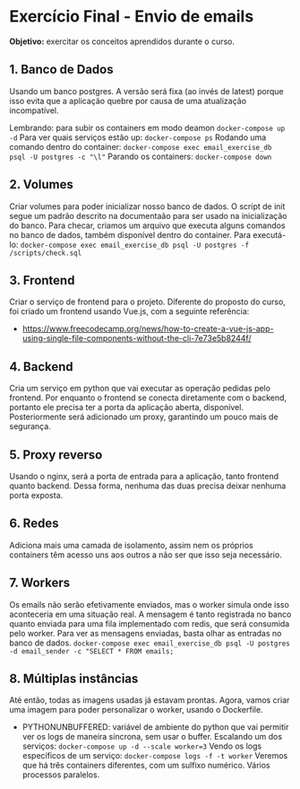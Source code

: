 # Exercício Final - Envio de emails

**Objetivo:** exercitar os conceitos aprendidos durante o curso.

## 1. Banco de Dados
Usando um banco postgres. A versão será fixa (ao invés de latest) porque isso evita que a aplicação quebre por causa de uma atualização incompatível.

Lembrando: para subir os containers em modo deamon `docker-compose up -d`
Para ver quais serviços estão up: `docker-compose ps`
Rodando uma comando dentro do container: `docker-compose exec email_exercise_db psql -U postgres -c "\l"`
Parando os containers: `docker-compose down`

## 2. Volumes
Criar volumes para poder inicializar nosso banco de dados.
O script de init segue um padrão descrito na documentaão para ser usado na inicialização do banco.
Para checar, criamos um arquivo que executa alguns comandos no banco de dados, também disponível dentro do container. Para executá-lo:
`docker-compose exec email_exercise_db psql -U postgres -f /scripts/check.sql`

## 3. Frontend
Criar o serviço de frontend para o projeto.
Diferente do proposto do curso, foi criado um frontend usando Vue.js, com a seguinte referência:
- https://www.freecodecamp.org/news/how-to-create-a-vue-js-app-using-single-file-components-without-the-cli-7e73e5b8244f/

## 4. Backend
Cria um serviço em python que vai executar as operação pedidas pelo frontend. Por enquanto o frontend se conecta diretamente com o backend, portanto ele precisa ter a porta da aplicação aberta, disponível. Posteriormente será adicionado um proxy, garantindo um pouco mais de segurança.

## 5. Proxy reverso
Usando o nginx, será a porta de entrada para a aplicação, tanto frontend quanto backend. Dessa forma, nenhuma das duas precisa deixar nenhuma porta exposta.

## 6. Redes
Adiciona mais uma camada de isolamento, assim nem os próprios containers têm acesso uns aos outros a não ser que isso seja necessário.

## 7. Workers
Os emails não serão efetivamente enviados, mas o worker simula onde isso aconteceria em uma situação real. A mensagem é tanto registrada no banco quanto enviada para uma fila implementado com redis, que será consumida pelo worker. Para ver as mensagens enviadas, basta olhar as entradas no banco de dados.
`docker-compose exec email_exercise_db psql -U postgres -d email_sender -c "SELECT * FROM emails;`

## 8. Múltiplas instâncias
Até então, todas as imagens usadas já estavam prontas. Agora, vamos criar uma imagem para poder personalizar o worker, usando o Dockerfile.
- PYTHONUNBUFFERED: variável de ambiente do python que vai permitir ver os logs de maneira síncrona, sem usar o buffer.
Escalando um dos serviços: `docker-compose up -d --scale worker=3`
Vendo os logs específicos de um serviço: `docker-compose logs -f -t worker`
Veremos que há três containers diferentes, com um sulfixo numérico. Vários processos paralelos.
